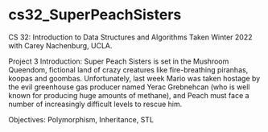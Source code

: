 # cs32_SuperPeachSisters
CS 32: Introduction to Data Structures and Algorithms
Taken Winter 2022 with Carey Nachenburg, UCLA.

Project 3 Introduction:
Super Peach Sisters is set in the Mushroom Queendom, fictional land of crazy creatures
like fire-breathing piranhas, koopas and goombas. Unfortunately, last week Mario was
taken hostage by the evil greenhouse gas producer named Yerac Grebnehcan (who is well
known for producing huge amounts of methane), and Peach must face a number of
increasingly difficult levels to rescue him. 

Objectives:
Polymorphism, Inheritance, STL
